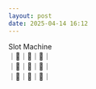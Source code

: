 ```yaml
---
layout: post
date: 2025-04-14 16:12
---
```


Slot Machine<br />
｜🍒｜🍒｜🔔｜<br />
｜🏴｜💎｜💎｜<br />
｜🍇｜🏴｜🍇｜<br />

